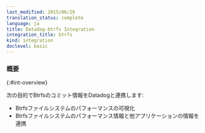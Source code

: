 ```yaml
---
last_modified: 2015/06/26
translation_status: complete
language: ja
title: Datadog-btrfs Integration
integration_title: btrfs
kind: integration
doclevel: basic
---
```


<!-- Capture Btrfs metrics into Datadog to:

* Visualize your file system performance.
* Correlate the performance of Btrfs file system with the rest of your applications. -->

### 概要
{:#int-overview}

次の目的でBtrfsのコミット情報をDatadogと連携します:

* Btrfsファイルシステムのパフォーマンスの可視化
* Btrfsファイルシステムのパフォーマンス情報と他アプリケーションの情報を連携
